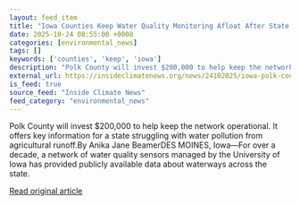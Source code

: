 ```yaml
---
layout: feed_item
title: "Iowa Counties Keep Water Quality Monitoring Afloat After State Funding Cuts"
date: 2025-10-24 08:55:00 +0000
categories: [environmental_news]
tags: []
keywords: ['counties', 'keep', 'iowa']
description: "Polk County will invest $200,000 to help keep the network operational"
external_url: https://insideclimatenews.org/news/24102025/iowa-polk-county-water-quality-monitoring-agricultural-pollution/
is_feed: true
source_feed: "Inside Climate News"
feed_category: "environmental_news"
---
```


Polk County will invest $200,000 to help keep the network operational. It offers key information for a state struggling with water pollution from agricultural runoff.By Anika Jane BeamerDES MOINES, Iowa—For over a decade, a network of water quality sensors managed by the University of Iowa has provided publicly available data about waterways across the state.&nbsp;

[Read original article](https://insideclimatenews.org/news/24102025/iowa-polk-county-water-quality-monitoring-agricultural-pollution/)
